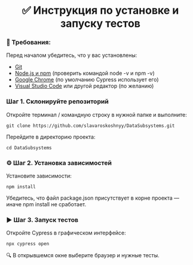 <h1 align="center">✅ Инструкция по установке и запуску тестов</h1>

### 🧩 Требования:

Перед началом убедитесь, что у вас установлены:

- [Git](https://git-scm.com/downloads)
- [Node.js и npm](https://nodejs.org/en) (проверить командой node -v и npm -v)
- [Google Chrome](https://www.google.com/chrome/) (по умолчанию Cypress использует его)
- [Visual Studio Code](https://code.visualstudio.com/) или другой редактор (по желанию)

### Шаг 1. Склонируйте репозиторий

Откройте терминал / командную строку в нужной папке и выполните:

`git clone https://github.com/slavaroskoshnyy/DataSubsystems.git`

Перейдите в директорию проекта:

`cd DataSubsystems`

### ⚙️ Шаг 2. Установка зависимостей

Установите зависимости:

`npm install`

Убедитесь, что файл package.json присутствует в корне проекта — иначе npm install не сработает.

### ▶️ Шаг 3. Запуск тестов

Откройте Cypress в графическом интерфейсе:

`npx cypress open`

🔍 В открывшемся окне выберите браузер и нужные тесты.
